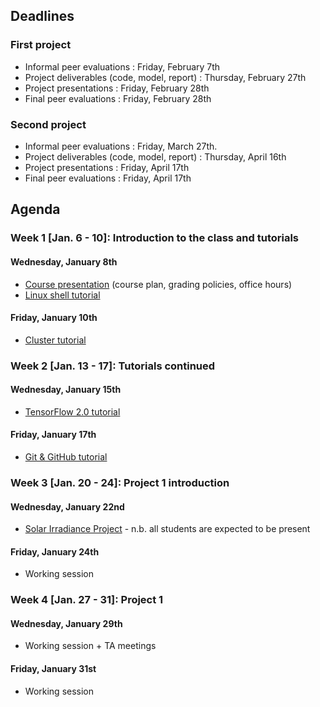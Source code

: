 ## Deadlines

### First project
- Informal peer evaluations : Friday, February 7th
- Project deliverables (code, model, report) : Thursday, February 27th
- Project presentations : Friday, February 28th
- Final peer evaluations : Friday, February 28th

### Second project
- Informal peer evaluations : Friday, March 27th.
- Project deliverables (code, model, report) : Thursday, April 16th
- Project presentations : Friday, April 17th
- Final peer evaluations : Friday, April 17th

## Agenda

### Week 1 [Jan. 6 - 10]: Introduction to the class and tutorials <a name="first_week"></a>

#### Wednesday, January 8th
- [Course presentation](https://github.com/mila-iqia/ift6759/blob/master/tutorials/class-introduction.pdf) (course plan, grading policies, office hours)
- [Linux shell tutorial](https://docs.google.com/presentation/d/1lJ8eSAhIT6Ou1XcKJ4SKMS0oMnTfhTt2fDl8GmlDzAE/edit?usp=sharing)

#### Friday, January 10th
- [Cluster tutorial](https://docs.google.com/presentation/d/1o7axnaLHVmx2uadKN3cszAXyNJ7Ia-_QOksYA7DjVqI/edit?usp=sharing)


### Week 2 [Jan. 13 - 17]: Tutorials continued <a name="second_week"></a>

#### Wednesday, January 15th
- [TensorFlow 2.0 tutorial](https://drive.google.com/file/d/1jkeBU15uPZkTc4nNtolcA0ww41BI35WK/view?usp=sharing)

#### Friday, January 17th
- [Git & GitHub tutorial](https://drive.google.com/file/d/1EblDeV4GQv89Xu0J_6zAlTUUmKu0swNu/view?usp=sharing)


### Week 3 [Jan. 20 - 24]: Project 1 introduction <a name="third_week"></a>

#### Wednesday, January 22nd
- [Solar Irradiance Project](https://docs.google.com/presentation/d/1jrozj0cLCsrJCBtXJKte6pHPNrkXh4_FM0KO05TIvGM/edit?usp=sharing) - n.b. all students are expected to be present

#### Friday, January 24th
- Working session


### Week 4 [Jan. 27 - 31]: Project 1 <a name="fourth_week"></a>

#### Wednesday, January 29th
- Working session + TA meetings

#### Friday, January 31st
- Working session
